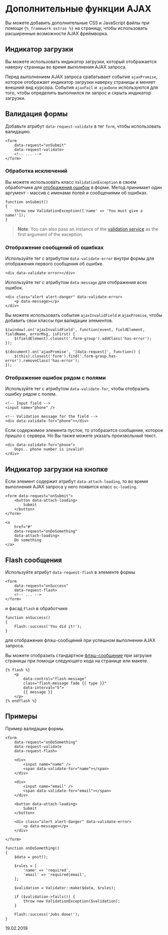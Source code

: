 # Дополнительные функции AJAX

Вы можете добавить дополнительные CSS и JavaScript файлы при помощи `{% framework extras %}` на страницу, чтобы использовать расширенные возможности AJAX фреймворка.

<a name="loader-stripe" id="loader-stripe" class="anchor"></a>
## Индикатор загрузки

Вы можете использовать индикатор загрузки, который отображается наверху страницы во время выполнения AJAX запроса.

Перед выполнением AJAX запроса срабатывает событие `ajaxPromise`, которое отображает индикатор загрузки наверху страницы и меняет внешний вид курсора. События `ajaxFail` и` ajaxDone` используются для того, чтобы определить выполнился ли запрос и скрыть индикатор загрузки.

<a name="ajax-validation" id="ajax-validation" class="anchor"></a>
## Валидация формы

Добавьте атрибут `data-request-validate` в тег `form`, чтобы использовать валидацию.

    <form
        data-request="onSubmit"
        data-request-validate>
        <!-- ... -->
    </form>

<a name="throw-validation-exception" id="throw-validation-exception" class="anchor"></a>
### Обработка исключений

Вы можете использовать класс `ValidationException` в своем обработчике для [отображения ошибок](./services-error-log#validation-exception) в форме. Метод принимает один аргумент - массив с именами полей и сообщениями об ошибках.

    function onSubmit()
    {
        throw new ValidationException(['name' => 'You must give a name!']);
    }

> **Note**: You can also pass an instance of the [validation service](../services/validation) as the first argument of the exception.

<a name="error-messages" id="error-messages" class="anchor"></a>
### Отображение сообщений об ошибках

Используйте тег с атрибутом `data-validate-error` внутри формы для отображения первого сообщения об ошибке.

    <div data-validate-error></div>

Используйте тег с атрибутом `data-message` для отображения всех ошибок.

    <div class="alert alert-danger" data-validate-error>
        <p data-message></p>
    </div>

Вы можете использовать события `ajaxInvalidField` и `ajaxPromise`, чтобы добавить свои классы при валидации элементов.

    $(window).on('ajaxInvalidField', function(event, fieldElement, fieldName, errorMsg, isFirst) {
        $(fieldElement).closest('.form-group').addClass('has-error');
    });

    $(document).on('ajaxPromise', '[data-request]', function() {
        $(this).closest('form').find('.form-group.has-error').removeClass('has-error');
    });

<a name="field-errors" id="field-errors" class="anchor"></a>
### Отображение ошибок рядом с полями

Используйте тег с атрибутом `data-validate-for`, чтобы отобразить ошибку рядом с полем.

    <!-- Input field -->
    <input name="phone" />

    <!-- Validation message for the field -->
    <div data-validate-for="phone"></div>

Если содержимое элемента пустое, то отобразится сообщение, которое пришло с сервера. Но Вы также можете указать произвольный текст.

    <div data-validate-for="phone">
        Oops.. phone number is invalid!
    </div>

<a name="loader-button" id="loader-button" class="anchor"></a>
## Индикатор загрузки на кнопке

Если элемент содержит атрибут `data-attach-loading`, то во время выполнения AJAX запроса у него появится класс `oc-loading`.

    <form data-request="onSubmit">
        <button data-attach-loading>
            Submit
        </button>
    </form>

    <a
        href="#"
        data-request="onDoSomething"
        data-attach-loading>
        Do something
    </a>

<a name="ajax-flash" id="ajax-flash" class="anchor"></a>
## Flash сообщения

Используйте атрибут `data-request-flash` в элементе формы

    <form
        data-request="onSuccess"
        data-request-flash>
        <!-- ... -->
    </form>

и фасад `Flash` в обработчике

    function onSuccess()
    {
        Flash::success('You did it!');
    }

для отображения флэш-сообщений при успешном выполнении AJAX запроса.

Вы можете отобразить стандартное [флэш-сообщение](./markup-tag-flash) при загрузке страницы при помощи следующего кода на странице или макете.

```twig
{% flash %}
    <p
        data-control="flash-message"
        class="flash-message fade {{ type }}"
        data-interval="5">
        {{ message }}
    </p>
{% endflash %}
```

<a name="usage-example" id="usage-example" class="anchor"></a>
## Примеры

Пример валидации формы.

    <form
        data-request="onDoSomething"
        data-request-validate
        data-request-flash>

        <div>
            <input name="name" />
            <span data-validate-for="name"></span>
        </div>

        <div>
            <input name="email" />
            <span data-validate-for="email"></span>
        </div>

        <button data-attach-loading>
            Submit
        </button>

        <div class="alert alert-danger" data-validate-error>
            <p data-message></p>
        </div>

    </form>

    function onDoSomething()
    {
        $data = post();

        $rules = [
            'name' => 'required',
            'email' => 'required|email',
        ];

        $validation = Validator::make($data, $rules);

        if ($validation->fails()) {
            throw new ValidationException($validation);
        }

        Flash::success('Jobs done!');
    }

19.02.2019
